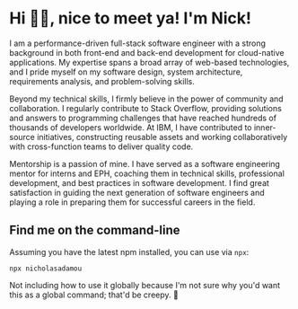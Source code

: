 <h1>Hi 👋🏼, nice to meet ya! I'm Nick!</h1>

I am a performance-driven full-stack software engineer with a strong background in both front-end and back-end development for cloud-native applications. My expertise spans a broad array of web-based technologies, and I pride myself on my software design, system architecture, requirements analysis, and problem-solving skills. 

Beyond my technical skills, I firmly believe in the power of community and collaboration. I regularly contribute to Stack Overflow, providing solutions and answers to programming challenges that have reached hundreds of thousands of developers worldwide. At IBM, I have contributed to inner-source initiatives, constructing reusable assets and working collaboratively with cross-function teams to deliver quality code.

Mentorship is a passion of mine. I have served as a software engineering mentor for interns and EPH, coaching them in technical skills, professional development, and best practices in software development. I find great satisfaction in guiding the next generation of software engineers and playing a role in preparing them for successful careers in the field.

## Find me on the command-line

Assuming you have the latest npm installed, you can use via `npx`:

```
npx nicholasadamou
```

Not including how to use it globally because I'm not sure why you'd want this as a global command; that'd be creepy. 🤨
